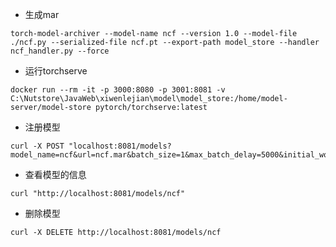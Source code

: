 - 生成mar
```shell
torch-model-archiver --model-name ncf --version 1.0 --model-file ./ncf.py --serialized-file ncf.pt --export-path model_store --handler ncf_handler.py --force
```

- 运行torchserve
```shell
docker run --rm -it -p 3000:8080 -p 3001:8081 -v C:\Nutstore\JavaWeb\xiwenlejian\model\model_store:/home/model-server/model-store pytorch/torchserve:latest
```

- 注册模型
```shell
curl -X POST "localhost:8081/models?model_name=ncf&url=ncf.mar&batch_size=1&max_batch_delay=5000&initial_workers=1&synchronous=true"
```

- 查看模型的信息
```shell
curl "http://localhost:8081/models/ncf"
```

- 删除模型
```shell
curl -X DELETE http://localhost:8081/models/ncf
```
